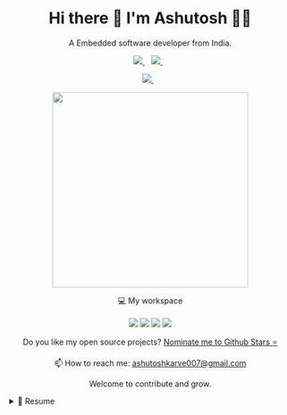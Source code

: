 

<h1 align='center'>
  Hi there 👋 I'm Ashutosh 👨‍💻
</h1>

<p align='center'>
  A Embedded software developer from India.
</p>



<p align='center'>
  
  <a href="https://www.linkedin.com/in/ashutoshkarve/">
    <img src="https://img.shields.io/badge/linkedin-%230077B5.svg?&style=for-the-badge&logo=linkedin&logoColor=white" />
  </a>&nbsp;&nbsp;
  <a href="https://instagram.com/ashutosh_karve_1998">
    <img src="https://img.shields.io/badge/instagram-%23E4405F.svg?&style=for-the-badge&logo=instagram&logoColor=white" />        
  </a>&nbsp;&nbsp;

</p>

<p align='center'>
  <a href="https://www.youtube.com/channel/UCG3aTa1NITAaUktrl-B-0tQ">
    <img src="https://img.shields.io/badge/YouTube-FF0000?style=for-the-badge&logo=youtube&logoColor=white" />        
  </a>&nbsp;&nbsp;
</p>

<p align='center'>
  <a href="#"><img src="https://github-readme-stats.vercel.app/api?username=Ashutoshkarve007&show_icons=true&count_private=true&theme=dark" width="350"></a>
</p>

<p align='center'>
  💻 My workspace<br/><br/>
  <img src="https://img.shields.io/badge/windows-%230078D6.svg?&style=for-the-badge&logo=windows&logoColor=white" />
  <img src="https://img.shields.io/badge/intel-core%20i5%2010th-%230071C5.svg?&style=for-the-badge&logo=intel&logoColor=white" />
  <img src="https://img.shields.io/badge/RAM-16GB-%230071C5.svg?&style=for-the-badge&logoColor=white" />
  <img src="https://img.shields.io/badge/nvidia-gtx%201650-%2376B900.svg?&style=for-the-badge&logo=nvidia&logoColor=white" />
</p>

<p align='center'>
  Do you like my open source projects? <a href='https://stars.github.com/nominate/'>Nominate me to Github Stars ⭐</a>
</p>

<!-- <details align='center'>
  <summary>:zap: My workspace specs</summary>
</details>-->

<p align='center'>
  📫 How to reach me: <a href='ashutoshkarve007@gmail.com'>ashutoshkarve007@gmail.com</a>
</p>
<p align='center'>
  Welcome to contribute and grow.
</p>

<details>
  <summary>📃 Resume</summary>


## Education

- 📖 **Education**\
📆 2017 - 2021\
📍 **Electronics and Telecommunication** - Jspm NTC Pune, INDIA

## Experience

<img align="right" src="[https://img.shields.io/badge/Xamarin%20Forms-3498DB?logo=xamarin&logoColor=white](https://e7.pngegg.com/pngimages/526/258/png-clipart-batch-file-computer-icons-computer-file-ms-dos-cmd-icon-electronics-commandline-interface.png)" />

- 👨‍💻 **Embedded Software**\
📆 2021 - moment\
📍 **QuroLabs** - Narhe Pune, INDIA
  
<img align="right" src="https://img.shields.io/badge/Xamarin%20Forms-3498DB?logo=xamarin&logoColor=white" />
